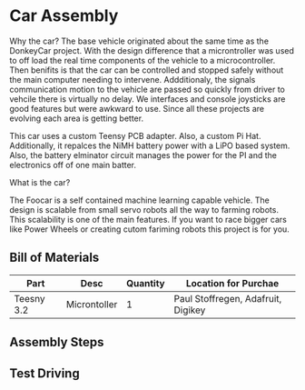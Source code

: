 # Car Assembly 

Why the car?
The base vehicle originated about the same time as the DonkeyCar project. With the design difference that a microntroller was used to off load the real time components of the vehicle to a microcontroller. Then benifits is that the car can be controlled and stopped safely without the main computer needing to intervene. Addditionaly, the signals communication motion to the vehicle are passed so quickly from driver to vehcile there is virtually no delay. We interfaces and console joysticks are good features but were awkward to use. Since all these projects are evolving each area is getting better.

This car uses a custom Teensy PCB adapter. Also, a custom Pi Hat. Additionally, it repalces the NiMH battery power with a LiPO based system. Also, the battery elminator circuit manages the power for the PI and the electronics off of one main batter.


What is the car?

The Foocar is a self contained machine learning capable vehicle. The design is scalable from small servo robots all the way to farming robots. This scalability is one of the main features. If you want to race bigger cars like Power Wheels or creating cutom fariming robots this project is for you.

## Bill of Materials

| Part | Desc | Quantity | Location for Purchae |
|----|---|----|----|
| Teesny 3.2 | Microntoller | 1 | Paul Stoffregen, Adafruit, Digikey |


## Assembly Steps

## Test Driving

